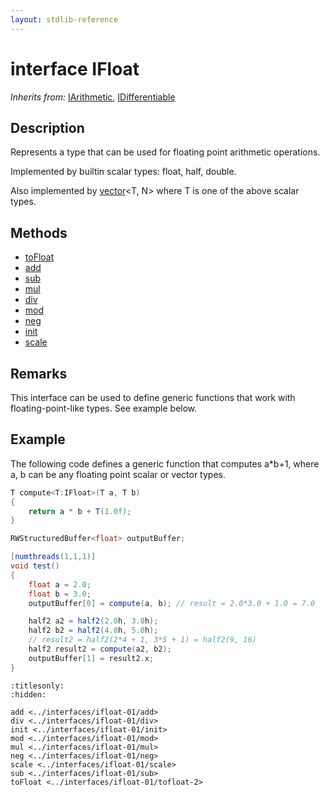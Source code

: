 ```yaml
---
layout: stdlib-reference
---
```


# interface IFloat

*Inherits from:* [IArithmetic](../iarithmetic-01/index.md), [IDifferentiable](../idifferentiable-01/index.md)

## Description

Represents a type that can be used for floating point arithmetic operations.

Implemented by builtin scalar types: <span class='code'><span class="code_keyword">float</span></span>, <span class='code'><span class="code_keyword">half</span></span>, <span class='code'><span class="code_keyword">double</span></span>.

Also implemented by <span class='code'><a href="../../types/vector/index.md" class="code_type">vector</a>&lt;T, N&gt;</span> where <span class='code'>T</span> is one of the above scalar types.


## Methods

* [toFloat](tofloat-2.md)
* [add](add.md)
* [sub](sub.md)
* [mul](mul.md)
* [div](div.md)
* [mod](mod.md)
* [neg](neg.md)
* [init](init.md)
* [scale](scale.md)

## Remarks

This interface can be used to define generic functions that work with floating-point-like types. See example below.

## Example

The following code defines a generic function that computes <span class='code'>a*b+1</span>, where <span class='code'>a</span>, <span class='code'>b</span> can be any floating point scalar or vector types.
```csharp
T compute<T:IFloat>(T a, T b)
{
    return a * b + T(1.0f);
}

RWStructuredBuffer<float> outputBuffer;

[numthreads(1,1,1)]
void test()
{
    float a = 2.0;
    float b = 3.0;
    outputBuffer[0] = compute(a, b); // result = 2.0*3.0 + 1.0 = 7.0

    half2 a2 = half2(2.0h, 3.0h);
    half2 b2 = half2(4.0h, 5.0h);
    // result2 = half2(2*4 + 1, 3*5 + 1) = half2(9, 16)
    half2 result2 = compute(a2, b2);
    outputBuffer[1] = result2.x;
}
```



```{toctree}
:titlesonly:
:hidden:

add <../interfaces/ifloat-01/add>
div <../interfaces/ifloat-01/div>
init <../interfaces/ifloat-01/init>
mod <../interfaces/ifloat-01/mod>
mul <../interfaces/ifloat-01/mul>
neg <../interfaces/ifloat-01/neg>
scale <../interfaces/ifloat-01/scale>
sub <../interfaces/ifloat-01/sub>
toFloat <../interfaces/ifloat-01/tofloat-2>
```

<script>
// Fix .md links to .html when on ReadTheDocs
if (window.location.hostname.includes('readthedocs') || 
    window.location.hostname.includes('rtfd.io')) {
  document.addEventListener('DOMContentLoaded', function() {
    const links = document.querySelectorAll('a');
    links.forEach(link => {
      const href = link.getAttribute('href');
      if (href && href.includes('.md')) {
        // This regex will handle .md links with or without fragment identifiers or query parameters
        link.href = link.href.replace(/(.+)\.md(#[^?]*)?(\?.*)?$/, '$1.html$2$3');
      }
    });
  });
}
</script>
